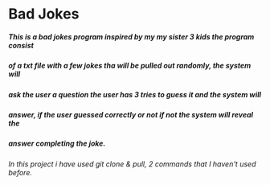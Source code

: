 # Bad Jokes 
##### This is a bad jokes program inspired by my my sister 3 kids the program consist
##### of a txt file with a few jokes tha will be pulled out randomly, the system will
##### ask the user a question the user has 3 tries to guess it and the system will
##### answer, if the user guessed correctly or not if not the system will reveal the
##### answer completing the joke.

###### In this project i have used git clone & pull, 2 commands that I haven't used before.

